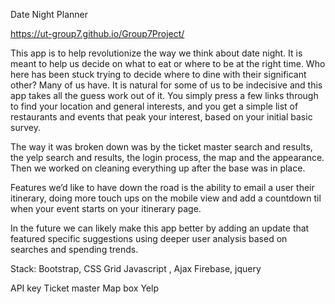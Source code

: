 Date Night Planner

https://ut-group7.github.io/Group7Project/

This app is to help revolutionize the way we think about date night. It is meant to help us decide on what to eat or where to be at the right time. Who here has been stuck trying to decide where to dine with their significant other? Many of us have. It is natural for some of us to be indecisive and this app takes all the guess work out of it. You simply press a few links through to find your location and general interests, and you get a simple list of restaurants and events that peak your interest, based on your initial basic survey.


The way it was broken down was by the ticket master search and results, the yelp search and results, the login process, the map and the appearance. Then we worked on cleaning everything up after the base was in place.

Features we’d like to have down the road is the ability to email a user their itinerary, doing more touch ups on the mobile view and add a countdown til when your event starts on your itinerary page. 

In the future we can likely make this app better by adding an update that featured specific suggestions using deeper user analysis based on searches and spending trends.


Stack:
Bootstrap, CSS Grid
Javascript , Ajax 
Firebase, jquery 

API key 
Ticket master 
Map box 
Yelp 

